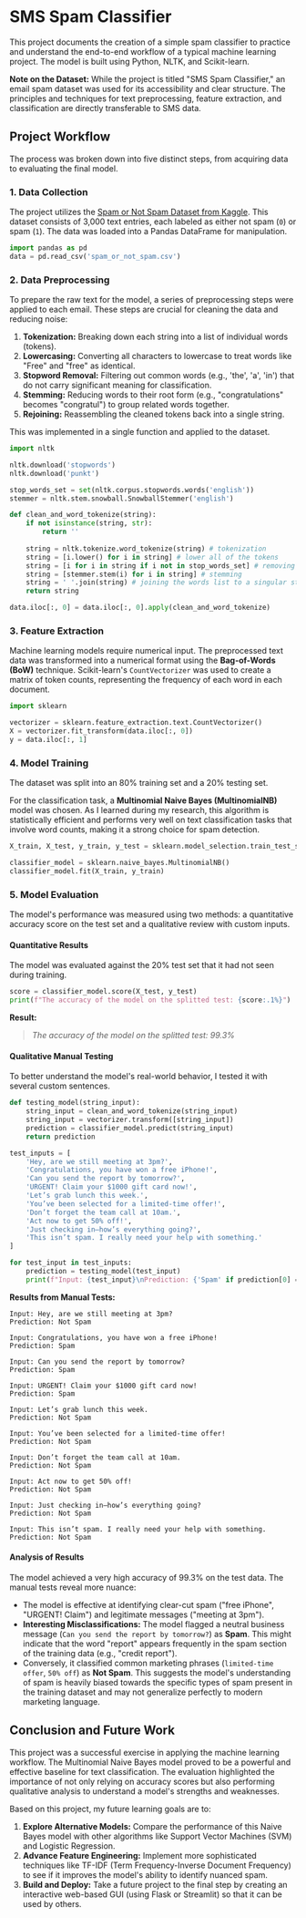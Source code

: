 # SMS Spam Classifier

This project documents the creation of a simple spam classifier to practice and understand the end-to-end workflow of a typical machine learning project. The model is built using Python, NLTK, and Scikit-learn.

**Note on the Dataset:** While the project is titled "SMS Spam Classifier," an email spam dataset was used for its accessibility and clear structure. The principles and techniques for text preprocessing, feature extraction, and classification are directly transferable to SMS data.

## Project Workflow

The process was broken down into five distinct steps, from acquiring data to evaluating the final model.

### 1. Data Collection

The project utilizes the [Spam or Not Spam Dataset from Kaggle](https://www.kaggle.com/datasets/ozlerhakan/spam-or-not-spam-dataset). This dataset consists of 3,000 text entries, each labeled as either not spam (`0`) or spam (`1`). The data was loaded into a Pandas DataFrame for manipulation.

```python
import pandas as pd
data = pd.read_csv('spam_or_not_spam.csv')
```

### 2. Data Preprocessing

To prepare the raw text for the model, a series of preprocessing steps were applied to each email. These steps are crucial for cleaning the data and reducing noise:

1.  **Tokenization:** Breaking down each string into a list of individual words (tokens).
2.  **Lowercasing:** Converting all characters to lowercase to treat words like "Free" and "free" as identical.
3.  **Stopword Removal:** Filtering out common words (e.g., 'the', 'a', 'in') that do not carry significant meaning for classification.
4.  **Stemming:** Reducing words to their root form (e.g., "congratulations" becomes "congratul") to group related words together.
5.  **Rejoining:** Reassembling the cleaned tokens back into a single string.

This was implemented in a single function and applied to the dataset.

```python
import nltk

nltk.download('stopwords')
nltk.download('punkt')

stop_words_set = set(nltk.corpus.stopwords.words('english'))
stemmer = nltk.stem.snowball.SnowballStemmer('english')

def clean_and_word_tokenize(string):
    if not isinstance(string, str):
        return ''
    
    string = nltk.tokenize.word_tokenize(string) # tokenization
    string = [i.lower() for i in string] # lower all of the tokens
    string = [i for i in string if i not in stop_words_set] # removing the words that are stop word
    string = [stemmer.stem(i) for i in string] # stemming
    string = ' '.join(string) # joining the words list to a singular string
    return string

data.iloc[:, 0] = data.iloc[:, 0].apply(clean_and_word_tokenize)
```

### 3. Feature Extraction

Machine learning models require numerical input. The preprocessed text data was transformed into a numerical format using the **Bag-of-Words (BoW)** technique. Scikit-learn's `CountVectorizer` was used to create a matrix of token counts, representing the frequency of each word in each document.

```python
import sklearn

vectorizer = sklearn.feature_extraction.text.CountVectorizer()
X = vectorizer.fit_transform(data.iloc[:, 0])
y = data.iloc[:, 1]
```

### 4. Model Training

The dataset was split into an 80% training set and a 20% testing set.

For the classification task, a **Multinomial Naive Bayes (MultinomialNB)** model was chosen. As I learned during my research, this algorithm is statistically efficient and performs very well on text classification tasks that involve word counts, making it a strong choice for spam detection.

```python
X_train, X_test, y_train, y_test = sklearn.model_selection.train_test_split(X, y, test_size=0.2, random_state=0)

classifier_model = sklearn.naive_bayes.MultinomialNB()
classifier_model.fit(X_train, y_train)
```

### 5. Model Evaluation

The model's performance was measured using two methods: a quantitative accuracy score on the test set and a qualitative review with custom inputs.

#### **Quantitative Results**

The model was evaluated against the 20% test set that it had not seen during training.

```python
score = classifier_model.score(X_test, y_test)
print(f"The accuracy of the model on the splitted test: {score:.1%}")
```

**Result:**
> *The accuracy of the model on the splitted test: 99.3%*

#### **Qualitative Manual Testing**

To better understand the model's real-world behavior, I tested it with several custom sentences.

```python
def testing_model(string_input):
    string_input = clean_and_word_tokenize(string_input)
    string_input = vectorizer.transform([string_input])
    prediction = classifier_model.predict(string_input)
    return prediction

test_inputs = [
    'Hey, are we still meeting at 3pm?',
    'Congratulations, you have won a free iPhone!',
    'Can you send the report by tomorrow?',
    'URGENT! Claim your $1000 gift card now!',
    'Let’s grab lunch this week.',
    'You’ve been selected for a limited-time offer!',
    'Don’t forget the team call at 10am.',
    'Act now to get 50% off!',
    'Just checking in—how’s everything going?',
    'This isn’t spam. I really need your help with something.'
]

for test_input in test_inputs:
    prediction = testing_model(test_input)
    print(f"Input: {test_input}\nPrediction: {'Spam' if prediction[0] == 1 else 'Not Spam'}\n")
```

**Results from Manual Tests:**
```
Input: Hey, are we still meeting at 3pm?
Prediction: Not Spam

Input: Congratulations, you have won a free iPhone!
Prediction: Spam

Input: Can you send the report by tomorrow?
Prediction: Spam

Input: URGENT! Claim your $1000 gift card now!
Prediction: Spam

Input: Let’s grab lunch this week.
Prediction: Not Spam

Input: You’ve been selected for a limited-time offer!
Prediction: Not Spam

Input: Don’t forget the team call at 10am.
Prediction: Not Spam

Input: Act now to get 50% off!
Prediction: Not Spam

Input: Just checking in—how’s everything going?
Prediction: Not Spam

Input: This isn’t spam. I really need your help with something.
Prediction: Not Spam
```

#### **Analysis of Results**

The model achieved a very high accuracy of 99.3% on the test data. The manual tests reveal more nuance:
*   The model is effective at identifying clear-cut spam ("free iPhone", "URGENT! Claim") and legitimate messages ("meeting at 3pm").
*   **Interesting Misclassifications:** The model flagged a neutral business message (`Can you send the report by tomorrow?`) as **Spam**. This might indicate that the word "report" appears frequently in the spam section of the training data (e.g., "credit report").
*   Conversely, it classified common marketing phrases (`limited-time offer`, `50% off`) as **Not Spam**. This suggests the model's understanding of spam is heavily biased towards the specific types of spam present in the training dataset and may not generalize perfectly to modern marketing language.

## Conclusion and Future Work

This project was a successful exercise in applying the machine learning workflow. The Multinomial Naive Bayes model proved to be a powerful and effective baseline for text classification. The evaluation highlighted the importance of not only relying on accuracy scores but also performing qualitative analysis to understand a model's strengths and weaknesses.

Based on this project, my future learning goals are to:
1.  **Explore Alternative Models:** Compare the performance of this Naive Bayes model with other algorithms like Support Vector Machines (SVM) and Logistic Regression.
2.  **Advance Feature Engineering:** Implement more sophisticated techniques like TF-IDF (Term Frequency-Inverse Document Frequency) to see if it improves the model's ability to identify nuanced spam.
3.  **Build and Deploy:** Take a future project to the final step by creating an interactive web-based GUI (using Flask or Streamlit) so that it can be used by others.